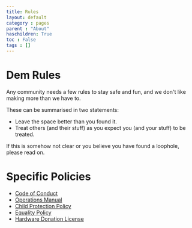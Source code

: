 ```yaml
---
title: Rules
layout: default
category : pages
parent : "About"
haschildren: True
toc : False
tags : []
---
```


# Dem Rules 

Any community needs a few rules to stay safe and fun, and we don't like making more than we have to. 

These can be summarised in two statements:

* Leave the space better than you found it.
* Treat others (and their stuff) as you expect you (and your stuff) to be treated.

If this is somehow not clear or you believe you have found a loophole, please read on.

# Specific Policies
* [Code of Conduct](code_of_conduct.html)
* [Operations Manual](ops_manual.html)
* [Child Protection Policy](child_protection.html)
* [Equality Policy](equality.html)
* [Hardware Donation License](hardware_donation_license.html)


